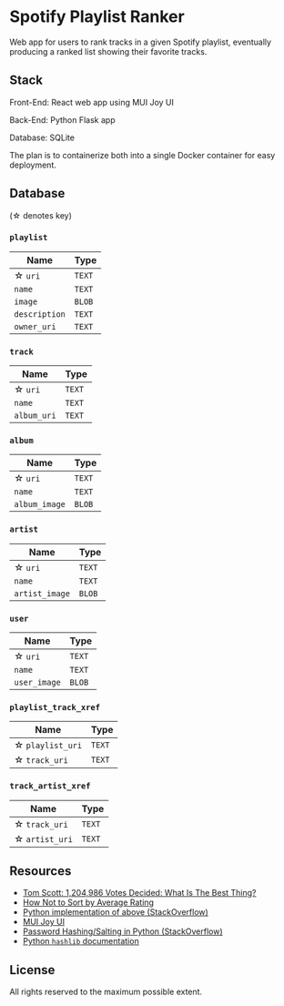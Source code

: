 # Spotify Playlist Ranker

Web app for users to rank tracks in a given Spotify playlist, eventually producing a ranked list showing their favorite
tracks.

## Stack

Front-End: React web app using MUI Joy UI

Back-End: Python Flask app

Database: SQLite

The plan is to containerize both into a single Docker container for easy deployment.

## Database

(☆ denotes key)

### `playlist`

| Name          | Type   |
|---------------|--------|
| ☆ `uri`       | `TEXT` |
| `name`        | `TEXT` |
| `image`       | `BLOB` |
| `description` | `TEXT` |
| `owner_uri`   | `TEXT` |

### `track`

| Name          | Type   |
|---------------|--------|
| ☆ `uri`       | `TEXT` |
| `name`        | `TEXT` |
| `album_uri`   | `TEXT` |

### `album`

| Name          | Type   |
|---------------|--------|
| ☆ `uri`       | `TEXT` |
| `name`        | `TEXT` |
| `album_image` | `BLOB` |

### `artist`

| Name           | Type   |
|----------------|--------|
| ☆ `uri`        | `TEXT` |
| `name`         | `TEXT` |
| `artist_image` | `BLOB` |

### `user`

| Name         | Type   |
|--------------|--------|
| ☆ `uri`      | `TEXT` |
| `name`       | `TEXT` |
| `user_image` | `BLOB` |

### `playlist_track_xref`

| Name             | Type   |
|------------------|--------|
| ☆ `playlist_uri` | `TEXT` |
| ☆ `track_uri`    | `TEXT` |

### `track_artist_xref`

| Name           | Type   |
|----------------|--------|
| ☆ `track_uri`  | `TEXT` |
| ☆ `artist_uri` | `TEXT` |

## Resources

- [Tom Scott: 1,204,986 Votes Decided: What Is The Best Thing?](https://www.youtube.com/watch?v=ALy6e7GbDRQ)
- [How Not to Sort by Average Rating](https://www.evanmiller.org/how-not-to-sort-by-average-rating.html)
- [Python implementation of above (StackOverflow)](https://stackoverflow.com/a/10029645/7492795)
- [MUI Joy UI](https://mui.com/joy-ui/getting-started/)
- [Password Hashing/Salting in Python (StackOverflow)](https://stackoverflow.com/a/56915300/7492795)
- [Python `hashlib` documentation](https://docs.python.org/3/library/hashlib.html)

## License

All rights reserved to the maximum possible extent.